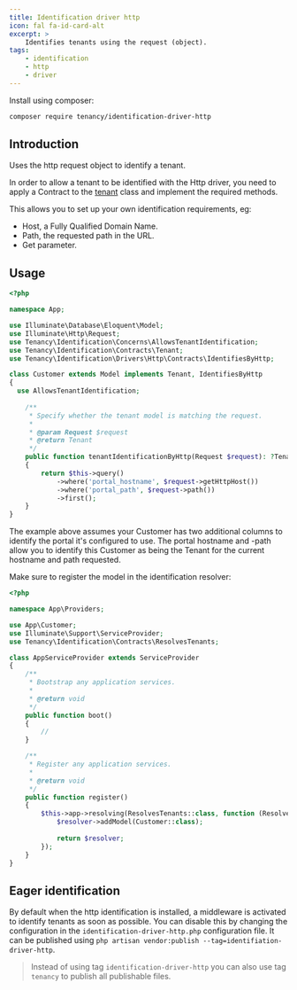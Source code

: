 ```yaml
---
title: Identification driver http
icon: fal fa-id-card-alt
excerpt: >
    Identifies tenants using the request (object).
tags:
    - identification
    - http
    - driver
---
```

Install using composer:

```bash
composer require tenancy/identification-driver-http
```

## Introduction

Uses the http request object to identify a tenant. 

In order to allow a tenant to be identified with the Http driver, you
need to apply a Contract to the [tenant][what-is-a-tenant] class and implement the required
methods.

This allows you to set up your own identification requirements, eg:

* Host, a Fully Qualified Domain Name.
* Path, the requested path in the URL.
* Get parameter.

## Usage

```php
<?php

namespace App;

use Illuminate\Database\Eloquent\Model;
use Illuminate\Http\Request;
use Tenancy\Identification\Concerns\AllowsTenantIdentification;
use Tenancy\Identification\Contracts\Tenant;
use Tenancy\Identification\Drivers\Http\Contracts\IdentifiesByHttp;

class Customer extends Model implements Tenant, IdentifiesByHttp
{
  use AllowsTenantIdentification;
  
    /**
     * Specify whether the tenant model is matching the request.
     *
     * @param Request $request
     * @return Tenant
     */
    public function tenantIdentificationByHttp(Request $request): ?Tenant
    {
        return $this->query()
            ->where('portal_hostname', $request->getHttpHost())
            ->where('portal_path', $request->path())
            ->first();
    }
}
```

The example above assumes your Customer has two additional columns to identify the portal it's configured to use. The
portal hostname and -path allow you to identify this Customer as being the Tenant for the current hostname and path 
requested.

Make sure to register the model in the identification resolver:

```php
<?php

namespace App\Providers;

use App\Customer;
use Illuminate\Support\ServiceProvider;
use Tenancy\Identification\Contracts\ResolvesTenants;

class AppServiceProvider extends ServiceProvider
{
    /**
     * Bootstrap any application services.
     *
     * @return void
     */
    public function boot()
    {
        //
    }

    /**
     * Register any application services.
     *
     * @return void
     */
    public function register()
    {
        $this->app->resolving(ResolvesTenants::class, function (ResolvesTenants $resolver) {
            $resolver->addModel(Customer::class);
            
            return $resolver;
        });
    }
}
```

## Eager identification

By default when the http identification is installed, a middleware is activated to identify tenants
as soon as possible. You can disable this by changing the configuration in the `identification-driver-http.php`
configuration file. It can be published using `php artisan vendor:publish --tag=identifiation-driver-http`.

> Instead of using tag `identification-driver-http` you can also use tag `tenancy` to publish all publishable files.

[what-is-a-tenant]: what-is-a-tenant
